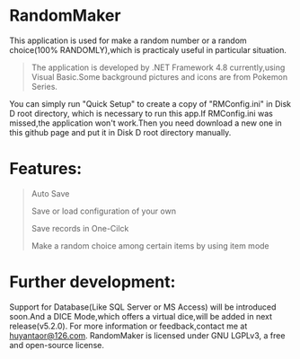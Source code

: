 # RandomMaker
This application is used for make a random number or a random choice(100% RANDOMLY),which is practicaly useful in particular situation.
>The application is developed by .NET Framework 4.8 currently,using Visual Basic.Some background pictures and icons are from Pokemon Series.
>
You can simply run "Quick Setup" to create a copy of "RMConfig.ini" in Disk D root directory, which is necessary to run this app.If RMConfig.ini was missed,the application won't work.Then you need download a new one in this github page and put it in  Disk D root directory manually.
# Features:
>Auto Save
>
>Save or load configuration of your own
>
>Save records in One-Cilck
>
>Make a random choice among certain items by using item mode
# Further development:
Support for Database(Like SQL Server or MS Access) will be introduced soon.And a DICE Mode,which offers a virtual dice,will be added in next release(v5.2.0).
For more information or feedback,contact me at huyantaor@126.com.
RandomMaker is licensed under GNU LGPLv3, a free and open-source license. 

